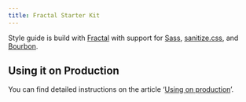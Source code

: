 ```yaml
---
title: Fractal Starter Kit
---
```


Style guide is build with [Fractal](http://fractal.build/) with support for [Sass](http://sass-lang.com/), [sanitize.css](https://github.com/10up/sanitize.css), and [Bourbon](http://bourbon.io/).

## Using it on Production

You can find detailed instructions on the article ‘[Using on production](/docs/using-on-production/)’.
